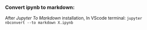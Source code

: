 ### Convert ipynb to markdown:
After *Jupyter To Markdown* installation, In VScode terminal: 
`jupyter nbconvert --to markdown X.ipynb`

